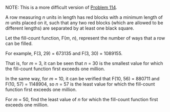 <p class="note">NOTE: This is a more difficult version of <a href="problem=114">Problem 114</a>.</p>
<p>A row measuring <i>n</i> units in length has red blocks with a minimum length of <i>m</i> units placed on it, such that any two red blocks (which are allowed to be different lengths) are separated by at least one black square.</p>
<p>Let the fill-count function, F(<i>m</i>, <i>n</i>), represent the number of ways that a row can be filled.</p>
<p>For example, F(3, 29) = 673135 and F(3, 30) = 1089155.</p>
<p>That is, for <i>m</i> = 3, it can be seen that <i>n</i> = 30 is the smallest value for which the fill-count function first exceeds one million.</p>
<p>In the same way, for <i>m</i> = 10, it can be verified that F(10, 56) = 880711 and F(10, 57) = 1148904, so <i>n</i> = 57 is the least value for which the fill-count function first exceeds one million.</p>
<p>For <i>m</i> = 50, find the least value of <i>n</i> for which the fill-count function first exceeds one million.</p>


